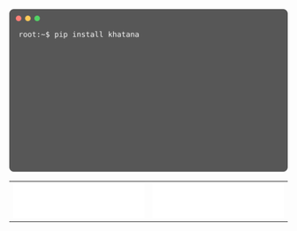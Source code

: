 <picture>
  <img src="https://github.com/WaqarKhatana220/WaqarKhatana220/blob/main/animation.svg" alt="Animation SVG">
</picture>
<table  class="images" style="border:0px solid green;">
  <tr style="border: 0px;">
    <td style="border: 0px;">
      <a href="https://www.w3schools.com/tags/tag_a.asp">
        <img src="https://github.com/WaqarKhatana220/WaqarKhatana220/blob/main/resume.svg" alt="Resume SVG">
      </a>
    </td>
    <td style="border: 0px;">
      <a href="https://www.w3schools.com/tags/tag_a.asp">
        <img src="https://github.com/WaqarKhatana220/WaqarKhatana220/blob/main/resume.svg" alt="Resume SVG">
      </a>
    </td>
  </tr>
</table>
